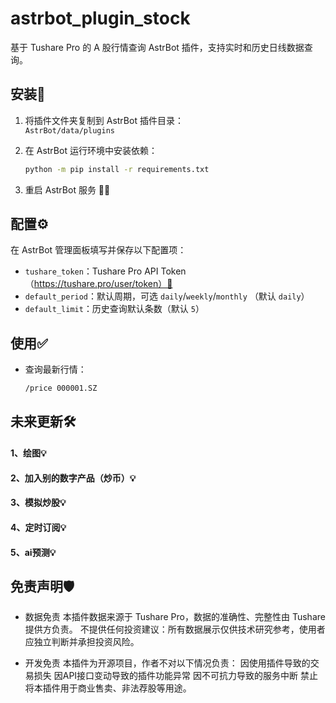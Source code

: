 # astrbot_plugin_stock

基于 Tushare Pro 的 A 股行情查询 AstrBot 插件，支持实时和历史日线数据查询。

## 安装🚀

1. 将插件文件夹复制到 AstrBot 插件目录：  
   `AstrBot/data/plugins`  
2. 在 AstrBot 运行环境中安装依赖：  
   ```bash
   python -m pip install -r requirements.txt
   ```

3. 重启 AstrBot 服务 🚀🔄

## 配置⚙️

在 AstrBot 管理面板填写并保存以下配置项：  
- `tushare_token`：Tushare Pro API Token  （https://tushare.pro/user/token）📝
- `default_period`：默认周期，可选 `daily`/`weekly`/`monthly` （默认 `daily`）  
- `default_limit`：历史查询默认条数（默认 `5`）

## 使用✅

- 查询最新行情：  
  ```text
  /price 000001.SZ
  ```

## 未来更新🛠️

#### 1、绘图💡
#### 2、加入别的数字产品（炒币）💡
#### 3、模拟炒股💡
#### 4、定时订阅💡
#### 5、ai预测💡

## 免责声明🛡️

- 数据免责
   本插件数据来源于 Tushare Pro，数据的准确性、完整性由 Tushare 提供方负责。
不提供任何投资建议：所有数据展示仅供技术研究参考，使用者应独立判断并承担投资风险。

- 开发免责
   本插件为开源项目，作者不对以下情况负责：
因使用插件导致的交易损失
因API接口变动导致的插件功能异常
因不可抗力导致的服务中断
禁止将本插件用于商业售卖、非法荐股等用途。
